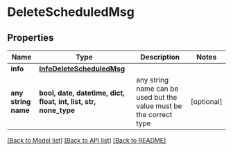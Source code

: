 # DeleteScheduledMsg


## Properties
Name | Type | Description | Notes
------------ | ------------- | ------------- | -------------
**info** | [**InfoDeleteScheduledMsg**](InfoDeleteScheduledMsg.md) |  | 
**any string name** | **bool, date, datetime, dict, float, int, list, str, none_type** | any string name can be used but the value must be the correct type | [optional]

[[Back to Model list]](../../README.md#models) [[Back to API list]](../../README.md#available-methods) [[Back to README]](../../README.md)


